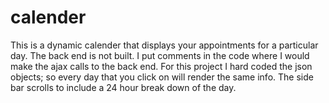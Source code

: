 calender
========

This is a dynamic calender that displays your appointments for a particular day.
The back end is not built.  I put comments in the code where I would make the ajax calls to the back end.
For this project I hard coded the json objects; so every day that you click on will render the same info.  The side bar scrolls to include a 24 hour break down of the day.

